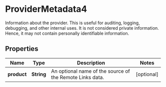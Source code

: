 

# ProviderMetadata4

Information about the provider. This is useful for auditing, logging, debugging, and other internal uses. It is not considered private information. Hence, it may not contain personally identifiable information. 

## Properties

| Name | Type | Description | Notes |
|------------ | ------------- | ------------- | -------------|
|**product** | **String** | An optional name of the source of the Remote Links data. |  [optional] |



